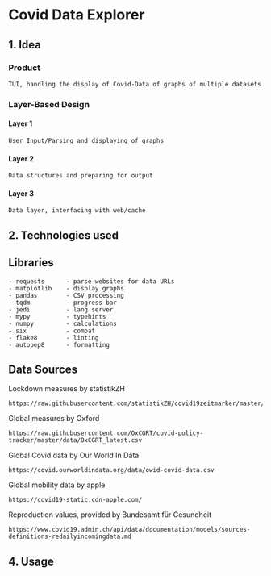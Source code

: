 # Covid Data Explorer

## 1. Idea

### Product

    TUI, handling the display of Covid-Data of graphs of multiple datasets

### Layer-Based Design

#### Layer 1

    User Input/Parsing and displaying of graphs

#### Layer 2

    Data structures and preparing for output

#### Layer 3

    Data layer, interfacing with web/cache

## 2. Technologies used

## Libraries

    - requests      - parse websites for data URLs
    - matplotlib    - display graphs
    - pandas        - CSV processing
    - tqdm          - progress bar
    - jedi          - lang server
    - mypy          - typehints
    - numpy         - calculations
    - six           - compat
    - flake8        - linting
    - autopep8      - formatting

## Data Sources

Lockdown measures by statistikZH

    https://raw.githubusercontent.com/statistikZH/covid19zeitmarker/master/covid19zeitmarker.csv

Global measures by Oxford

    https://raw.githubusercontent.com/OxCGRT/covid-policy-tracker/master/data/OxCGRT_latest.csv

Global Covid data by Our World In Data

    https://covid.ourworldindata.org/data/owid-covid-data.csv

Global mobility data by apple

    https://covid19-static.cdn-apple.com/

Reproduction values, provided by Bundesamt für Gesundheit

    https://www.covid19.admin.ch/api/data/documentation/models/sources-definitions-redailyincomingdata.md

## 4. Usage

